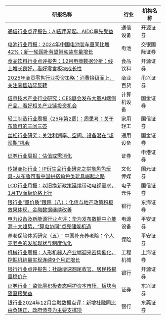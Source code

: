 | 研报名称 | 行业 | 机构名称 |
|------|----------|--------------|
| [通信行业点评报告：AI应用渐起，AIDC率先受益](https://pdf.dfcfw.com/pdf/H3_AP202501141641925486_1.pdf?1736931885000.pdf) | 通信设备 | 开源证券| 
| [电池行业月报：2024年中国电池装车量同比增42%；新一轮国补有望带动装车量增长](https://pdf.dfcfw.com/pdf/H3_AP202501141641925959_1.pdf?1736933751000.pdf) | 电池 | 交银国际证券| 
| [食品饮料行业点评报告：12月电商数据分析：线上增长良好，看好零食板块成长性](https://pdf.dfcfw.com/pdf/H3_AP202501141641925586_1.pdf?1736931885000.pdf) | 食品饮料 | 开源证券| 
| [2025年商贸零售行业投资策略：消费拾级而上，关注零售边际反转](https://pdf.dfcfw.com/pdf/H3_AP202501141641925969_1.pdf?1736931777000.pdf) | 商业百货 | 甬兴证券| 
| [信息技术产业行业研究：CES展会发布大量AI端侧产品，看好相关产业链投资机会](https://pdf.dfcfw.com/pdf/H3_AP202501151641928073_1.pdf?1736932939000.pdf) | 计算机设备 | 国金证券| 
| [轻工制造行业周报（25年第2周）：周思考：关于布鲁可的三问三答](https://pdf.dfcfw.com/pdf/H3_AP202501151641928361_1.pdf?1736938738000.pdf) | 家用轻工 | 国信证券| 
| [丝杠行业研究：关注利润率、空间、设备潜在“超预期”机会](https://pdf.dfcfw.com/pdf/H3_AP202501151641928072_1.pdf?1736933954000.pdf) | 通用设备 | 国金证券| 
| [证券行业周报：估值或需消化](https://pdf.dfcfw.com/pdf/H3_AP202501151641928375_1.pdf?1736928760000.pdf) | 证券 | 申港证券| 
| [传媒商社行业：IP衍生品行业研究之拼搭角色玩具-从布鲁可看中国拼搭角色类玩具崛起之路](https://pdf.dfcfw.com/pdf/H3_AP202501151641928096_1.pdf?1736932626000.pdf) | 文化传媒 | 国元证券| 
| [LCD行业月报：以旧换新政策延续带动电视需求，1月TV面板价格上行](https://pdf.dfcfw.com/pdf/H3_AP202501151641928371_1.pdf?1736931688000.pdf) | 电子元件 | 国信证券| 
| [银行业“量价质”跟踪（八）：化债与地产政策积极效果体现，金融数据继续改善](https://pdf.dfcfw.com/pdf/H3_AP202501151641929975_1.pdf?1736935063000.pdf) | 银行 | 东海证券| 
| [电力设备及新能源行业点评：华为发布数据中心能源十大趋势，“算电协同”点亮储能机遇](https://pdf.dfcfw.com/pdf/H3_AP202501151641929341_1.pdf?1736932626000.pdf) | 电源设备 | 平安证券| 
| [养老保险体系研究（五）：中国补充养老险：个人养老金的发展现状与制度优化](https://pdf.dfcfw.com/pdf/H3_AP202501151641930129_1.pdf?1736937073000.pdf) | 保险 | 平安证券| 
| [机械行业周报：人形机器人产业端迎来密集催化，挖掘机销量实现连续9个月正增长](https://pdf.dfcfw.com/pdf/H3_AP202501151641929559_1.pdf?1736933140000.pdf) | 工程机械 | 上海证券| 
| [银行行业点评报告：社融增速翘尾收官，居民按揭量稳价升](https://pdf.dfcfw.com/pdf/H3_AP202501151641930278_1.pdf?1736937551000.pdf) | 银行 | 开源证券| 
| [证券行业：监管层积极表态呵护资本市场，板块有望直接受益](https://pdf.dfcfw.com/pdf/H3_AP202501151641928068_1.pdf?1736931589000.pdf) | 证券 | 东兴证券| 
| [银行业2024年12月金融数据点评：新增社融同比由负转正，政府债券为主要支撑项](https://pdf.dfcfw.com/pdf/H3_AP202501151641930345_1.pdf?1736939671000.pdf) | 银行 | 东莞证券| 
